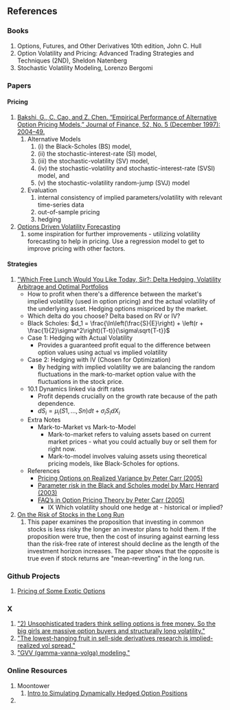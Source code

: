 ## References

### Books
1. Options, Futures, and Other Derivatives 10th edition, John C. Hull
2. Option Volatility and Pricing: Advanced Trading Strategies and Techniques (2ND), Sheldon Natenberg
3. Stochastic Volatility Modeling, Lorenzo Bergomi 

### Papers
#### Pricing
1. [Bakshi, G., C. Cao, and Z. Chen. “Empirical Performance of Alternative Option Pricing Models,” Journal of Finance, 52, No. 5 (December 1997): 2004–49.](https://onlinelibrary.wiley.com/doi/full/10.1111/j.1540-6261.1997.tb02749.x)
   1. Alternative Models
      1. (i) the Black-Scholes (BS) model, 
      2. (ii) the stochastic-interest-rate (SI) model, 
      3. (iii) the stochastic-volatility (SV) model, 
      4. (iv) the stochastic-volatility and stochastic-interest-rate (SVSI) model, and 
      5. (v) the stochastic-volatility random-jump (SVJ) model
   2. Evaluation
      1. internal consistency of implied parameters/volatility with relevant time-series data
      2. out-of-sample pricing
      3. hedging
2. [Options Driven Volatility Forecasting](https://papers.ssrn.com/sol3/papers.cfm?abstract_id=4790644)
   1. some inspiration for further improvements - utilizing volatility forecasting to help in pricing. Use a regression model to get to improve pricing with other factors.
#### Strategies
1. ["Which Free Lunch Would You Like Today, Sir?: Delta Hedging, Volatility Arbitrage and Optimal Portfolios](https://citeseerx.ist.psu.edu/document?repid=rep1&type=pdf&doi=22554822cff90a56962f8ce4327587e86a42f1dc)
    - How to profit when there's a difference between the market's implied volatility (used in option pricing) and the actual volatility of the underlying asset. Hedging options mispriced by the market.
    - Which delta do you choose? Delta based on RV or IV? 
    - Black Scholes: $d_1 = \frac{\ln\left(\frac{S}{E}\right) + \left(r + \frac{1}{2}\sigma^2\right)(T-t)}{\sigma\sqrt{T-t}}$
    - Case 1: Hedging with Actual Volatility
      - Provides a guaranteed profit equal to the difference between option values using actual vs implied volatility
    - Case 2: Hedging with IV (Chosen for Optimization)
        - By hedging with implied volatility we are balancing the random fluctuations in the mark-to-market option value with the fluctuations in the stock price.
    - 10.1 Dynamics linked via drift rates
      - Profit depends crucially on the growth rate because of the path dependence.
      - $dS_i = μ_i(S1,..., Sn) dt + σ_iS_i dX_i$
    - Extra Notes
      - Mark-to-Market vs Mark-to-Model
        - Mark-to-market refers to valuing assets based on current market prices - what you could actually buy or sell them for right now.
        - Mark-to-model involves valuing assets using theoretical pricing models, like Black-Scholes for options. 
    - References
      - [Pricing Options on Realized Variance by Peter Carr (2005)](https://papers.ssrn.com/sol3/papers.cfm?abstract_id=684087)
      - [Parameter risk in the Black and Scholes model by Marc Henrard (2003)](https://www.researchgate.net/publication/23749495_Parameter_risk_in_the_Black_and_Scholes_model)
      - [FAQ’s in Option Pricing Theory by Peter Carr (2005)](https://www.researchgate.net/profile/Peter-Carr-4/publication/2335550_FAQ's_in_Option_Pricing_Theory/links/559ee07908ae03c44a5cdc68/FAQs-in-Option-Pricing-Theory.pdf)
        - IX Which volatility should one hedge at - historical or implied?
2. [On the Risk of Stocks in the Long Run](https://papers.ssrn.com/sol3/papers.cfm?abstract_id=5771)
   1. This paper examines the proposition that investing in common stocks is less risky the longer an investor plans to hold them. If the proposition were true, then the cost of insuring against earning less than the risk-free rate of interest should decline as the length of the investment horizon increases. The paper shows that the opposite is true even if stock returns are "mean-reverting" in the long run.

### Github Projects
1. [Pricing of Some Exotic Options](https://github.com/AliBakly/Pricing-of-Some-Exotic-Options/tree/main)


### X
1. ["2) Unsophisticated traders think selling options is free money. So the big girls are massive option buyers and structurally long volatility."](https://x.com/bennpeifert/status/1878783199398273218)
2. ["The lowest-hanging fruit in sell-side derivatives research is implied-realized vol spread."](https://x.com/OneHotCode1/status/1877957089500254656)
3. ["GVV (gamma-vanna-volga) modeling."](https://x.com/bennpeifert/status/1888254737075835311)

### Online Resources
1. Moontower
   1. [Intro to Simulating Dynamically Hedged Option Positions](https://blog.moontower.ai/intro-to-simulating-dynamically-hedged-option-positions/)
2. 